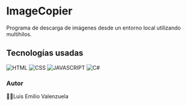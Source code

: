 # ImageCopier

Programa de descarga de imágenes desde un entorno local utilizando multihilos.

## Tecnologías usadas

![HTML](https://img.shields.io/static/v1?label=&message=html&color=E44D26&logo=html5&logoColor=white&style=for-the-badge)
![CSS](https://img.shields.io/static/v1?label=&message=css&color=42A5F5&logo=css3&logoColor=white&style=for-the-badge)
![JAVASCRIPT](https://img.shields.io/static/v1?label=&message=JavaScript&color=FFCA28&logo=javascript&logoColor=white&style=for-the-badge)
![C#](https://img.shields.io/static/v1?label=&message=C-Sharp&color=6F10F0&logo=CSharp&logoColor=white&style=for-the-badge)

### Autor

👨‍💻Luis Emilio Valenzuela
